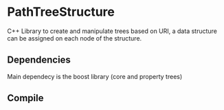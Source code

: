 # PathTreeStructure
C++ Library to create and manipulate trees based on URI, a data structure can be assigned on each node of the structure.

## Dependencies
Main dependecy is the boost library (core and property trees)

## Compile
